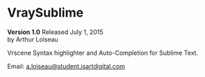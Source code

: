 # VraySublime #
**Version 1.0** Released July 1, 2015  
by Arthur Loiseau

Vrscene Syntax highlighter and Auto-Completion for Sublime Text.

Email: [a.loiseau@student.isartdigital.com](a.loiseau@student.isartdigital.com) 